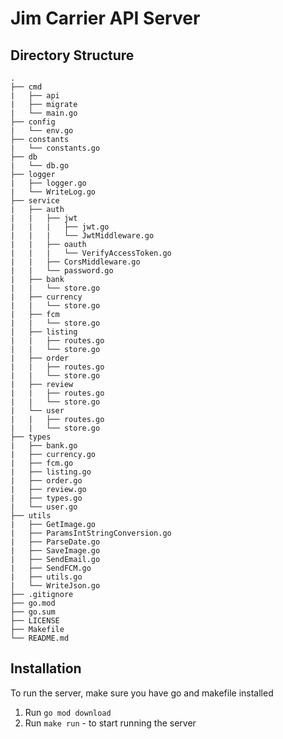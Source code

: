 # Jim Carrier API Server

## Directory Structure

```
.
├── cmd
|   ├── api
|   ├── migrate
|   └── main.go
├── config
|   └── env.go
├── constants
|   └── constants.go
├── db
|   └── db.go
├── logger
|   ├── logger.go
|   └── WriteLog.go
├── service
|   ├── auth
|   |   ├── jwt
|   |   |   ├── jwt.go
|   |   |   └── JwtMiddleware.go
|   |   ├── oauth
|   |   |   └── VerifyAccessToken.go
|   |   ├── CorsMiddleware.go
|   |   └── password.go
|   ├── bank
|   |   └── store.go
|   ├── currency
|   |   └── store.go
|   ├── fcm
|   |   └── store.go
|   ├── listing
|   |   ├── routes.go
|   |   └── store.go
|   ├── order
|   |   ├── routes.go
|   |   └── store.go
|   ├── review
|   |   ├── routes.go
|   |   └── store.go
|   └── user
|   |   ├── routes.go
|   |   └── store.go
├── types
|   ├── bank.go
|   ├── currency.go
|   ├── fcm.go
|   ├── listing.go
|   ├── order.go
|   ├── review.go
|   ├── types.go
|   └── user.go
├── utils
|   ├── GetImage.go
|   ├── ParamsIntStringConversion.go
|   ├── ParseDate.go
|   ├── SaveImage.go
|   ├── SendEmail.go
|   ├── SendFCM.go
|   ├── utils.go
|   └── WriteJson.go
├── .gitignore
├── go.mod
├── go.sum
├── LICENSE
├── Makefile
└── README.md
```

## Installation

To run the server, make sure you have go and makefile installed

1. Run `go mod download`
2. Run `make run` - to start running the server
